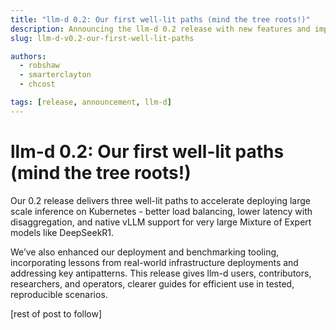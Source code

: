 ```yaml
---
title: "llm-d 0.2: Our first well-lit paths (mind the tree roots!)"
description: Announcing the llm-d 0.2 release with new features and improvements that light the way forward for large language model deployment
slug: llm-d-v0.2-our-first-well-lit-paths

authors:
  - robshaw
  - smarterclayton
  - chcost

tags: [release, announcement, llm-d]
---
```


# llm-d 0.2: Our first well-lit paths (mind the tree roots\!)

Our 0.2 release delivers three well-lit paths to accelerate deploying large scale inference on Kubernetes \- better load balancing, lower latency with disaggregation, and native vLLM support for very large Mixture of Expert models like DeepSeekR1.

We’ve also enhanced our deployment and benchmarking tooling, incorporating lessons from real-world infrastructure deployments and addressing key antipatterns. This release gives llm-d users, contributors, researchers, and operators, clearer guides for efficient use in tested, reproducible scenarios.

[rest of post to follow]